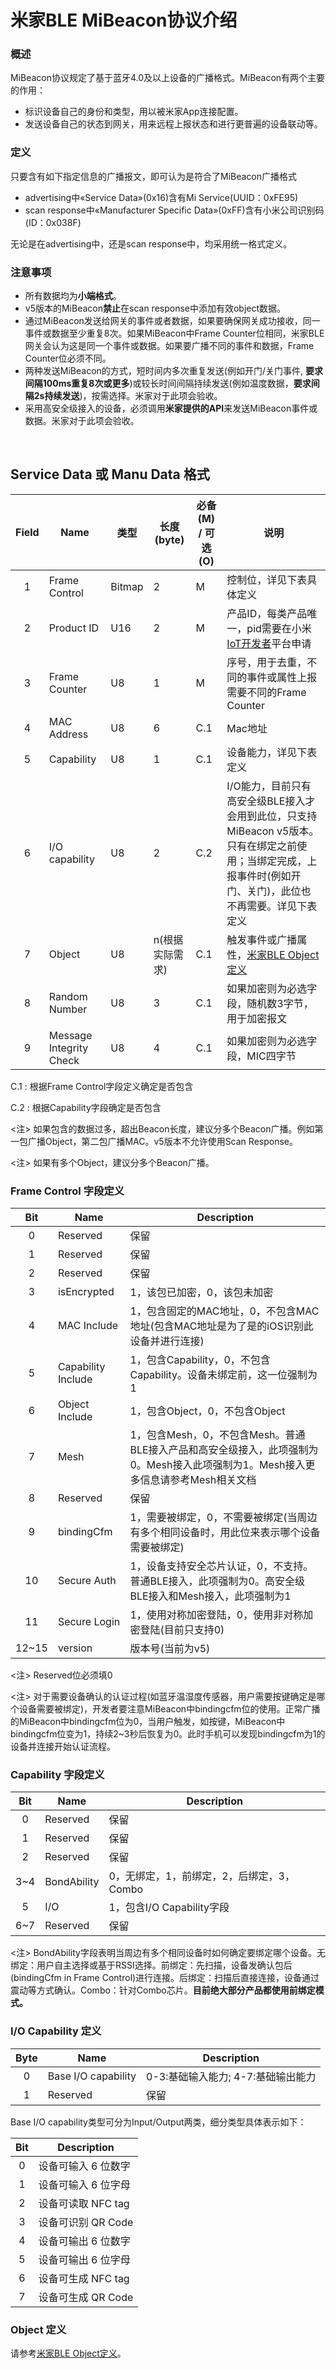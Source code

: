 # 米家BLE MiBeacon协议介绍

### 概述

MiBeacon协议规定了基于蓝牙4.0及以上设备的广播格式。MiBeacon有两个主要的作用：

- 标识设备自己的身份和类型，用以被米家App连接配置。
- 发送设备自己的状态到网关，用来远程上报状态和进行更普遍的设备联动等。

### 定义

只要含有如下指定信息的广播报文，即可认为是符合了MiBeacon广播格式

- advertising中«Service Data»(0x16)含有Mi Service(UUID：0xFE95)
- scan response中«Manufacturer Specific Data»(0xFF)含有小米公司识别码(ID：0x038F)

无论是在advertising中，还是scan response中，均采用统一格式定义。

### 注意事项

- 所有数据均为**小端格式**。
- v5版本的MiBeacon**禁止**在scan response中添加有效object数据。
- 通过MiBeacon发送给网关的事件或者数据，如果要确保网关成功接收，同一事件或数据至少重复8次。如果MiBeacon中Frame Counter位相同，米家BLE网关会认为这是同一个事件或数据。如果要广播不同的事件和数据，Frame Counter位必须不同。
- 两种发送MiBeacon的方式，短时间内多次重复发送(例如开门/关门事件, **要求间隔100ms重复8次或更多**)或较长时间间隔持续发送(例如温度数据，**要求间隔2s持续发送**)，按需选择。米家对于此项会验收。
- 采用高安全级接入的设备，必须调用**米家提供的API**来发送MiBeacon事件或数据。米家对于此项会验收。

<br/>

## Service Data 或 Manu Data 格式

| Field | Name                    | 类型   | 长度(byte)      | 必备(M) / 可选(O) | 说明                                                                                                                                                          |
| :---: | ----------------------- | ------ | ----------------- | ----------------- | ------------------------------------------------------------------------------------------------------------------------------------------------------------- |
|   1   | Frame Control           | Bitmap | 2                 | M                 | 控制位，详见下表具体定义                                                                                                                                      |
|   2   | Product ID              | U16    | 2                 | M                 | 产品ID，每类产品唯一，pid需要在小米[IoT开发者](https://iot.mi.com/new/index.html)平台申请                                                                     |
|   3   | Frame Counter           | U8     | 1                 | M                 | 序号，用于去重，不同的事件或属性上报需要不同的Frame Counter                                                                                                   |
|   4   | MAC Address             | U8     | 6                 | C.1               | Mac地址                                                                                                                                                       |
|   5   | Capability              | U8     | 1                 | C.1               | 设备能力，详见下表定义                                                                                                                                        |
|   6   | I/O capability          | U8     | 2                 | C.2               | I/O能力，目前只有高安全级BLE接入才会用到此位，只支持MiBeacon v5版本。只有在绑定之前使用；当绑定完成，上报事件时(例如开门、关门)，此位也不再需要。详见下表定义 |
|   7   | Object                  | U8     | n(根据实际需求) | C.1               | 触发事件或广播属性，[米家BLE Object定义](https://github.com/MiEcosystem/miio_open/blob/master/ble/04-%E7%B1%B3%E5%AE%B6BLE%20Object%E5%AE%9A%E4%B9%89.md)     |
|   8   | Random Number           | U8     | 3                 | C.1               | 如果加密则为必选字段，随机数3字节，用于加密报文                                                                                                               |
|   9   | Message Integrity Check | U8     | 4                 | C.1               | 如果加密则为必选字段，MIC四字节                                                                                                                               |

C.1 : 根据Frame Control字段定义确定是否包含

C.2 : 根据Capability字段确定是否包含

<注> 如果包含的数据过多，超出Beacon长度，建议分多个Beacon广播。例如第一包广播Object，第二包广播MAC。v5版本不允许使用Scan Response。

<注> 如果有多个Object，建议分多个Beacon广播。


### Frame Control 字段定义

|  Bit  | Name               | Description                                                                                                                     |
| :---: | ------------------ | ------------------------------------------------------------------------------------------------------------------------------- |
|   0   | Reserved           | 保留                                                                                                                            |
|   1   | Reserved           | 保留                                                                                                                            |
|   2   | Reserved           | 保留                                                                                                                            |
|   3   | isEncrypted        | 1，该包已加密，0，该包未加密                                                                                                    |
|   4   | MAC Include        | 1，包含固定的MAC地址，0，不包含MAC地址(包含MAC地址是为了是的iOS识别此设备并进行连接)                                          |
|   5   | Capability Include | 1，包含Capability，0，不包含Capability。设备未绑定前，这一位强制为1                                                             |
|   6   | Object Include     | 1，包含Object，0，不包含Object                                                                                                  |
|   7   | Mesh               | 1，包含Mesh，0，不包含Mesh。普通BLE接入产品和高安全级接入，此项强制为0。Mesh接入此项强制为1。Mesh接入更多信息请参考Mesh相关文档 |
|   8   | Reserved           | 保留                                                                                                                            |
|   9   | bindingCfm         | 1，需要被绑定，0，不需要被绑定(当周边有多个相同设备时，用此位来表示哪个设备需要被绑定)                                        |
|  10   | Secure Auth        | 1，设备支持安全芯片认证，0，不支持。普通BLE接入，此项强制为0。高安全级BLE接入和Mesh接入，此项强制为1                            |
|  11   | Secure Login       | 1，使用对称加密登陆，0，使用非对称加密登陆(目前只支持0)                                                                       |
| 12~15 | version            | 版本号(当前为v5)                                                                                                              |

<注> Reserved位必须填0

<注> 对于需要设备确认的认证过程(如蓝牙温湿度传感器，用户需要按键确定是哪个设备需要被绑定)，开发者要注意MiBeacon中bindingcfm位的使用。正常广播的MiBeacon中bindingcfm位为0，当用户触发，如按键，MiBeacon中bindingcfm位变为1，持续2~3秒后恢复为0。此时手机可以发现bindingcfm为1的设备并连接开始认证流程。

### Capability 字段定义

|  Bit  | Name        | Description                               |
| :---: | ----------- | ----------------------------------------- |
|   0   | Reserved    | 保留                                      |
|   1   | Reserved    | 保留                                      |
|   2   | Reserved    | 保留                                      |
|  3~4  | BondAbility | 0，无绑定，1，前绑定，2，后绑定，3，Combo |
|   5   | I/O         | 1，包含I/O Capability字段                 |
|  6~7  | Reserved    | 保留                                      |

<注> BondAbility字段表明当周边有多个相同设备时如何确定要绑定哪个设备。无绑定：用户自主选择或基于RSSI选择。前绑定：先扫描，设备发确认包后(bindingCfm in Frame Control)进行连接。后绑定：扫描后直接连接，设备通过震动等方式确认。Combo：针对Combo芯片。**目前绝大部分产品都使用前绑定模式。**

### I/O Capability 定义

| Byte  | Name                | Description                        |
| :---: | ------------------- | ---------------------------------- |
|   0   | Base I/O capability | 0-3:基础输入能力; 4-7:基础输出能力 |
|   1   | Reserved            | 保留                               |

Base I/O capability类型可分为Input/Output两类，细分类型具体表示如下：

|  Bit  | Description         |
| :---: | ------------------- |
|   0   | 设备可输入 6 位数字 |
|   1   | 设备可输入 6 位字母 |
|   2   | 设备可读取 NFC tag  |
|   3   | 设备可识别 QR Code  |
|   4   | 设备可输出 6 位数字 |
|   5   | 设备可输出 6 位字母 |
|   6   | 设备可生成 NFC tag  |
|   7   | 设备可生成 QR Code  |


### Object 定义

请参考[米家BLE Object定义](https://github.com/MiEcosystem/miio_open/blob/master/ble/04-%E7%B1%B3%E5%AE%B6BLE%20Object%E5%AE%9A%E4%B9%89.md)。
